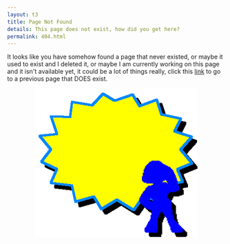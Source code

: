```yaml
---
layout: t3
title: Page Not Found
details: This page does not exist, how did you get here?
permalink: 404.html
---
```

It looks like you have somehow found a page that never existed, or maybe it used to exist and I deleted it, or maybe I am currently working on this page and it isn't available yet, it could be a lot of things really, click this <a href="javascript:window.history.back()">link</a> to go to a previous page that DOES exist.

 <center><img src="/2images/1pagenotfound.webp" alt="Page not found"></center>

 